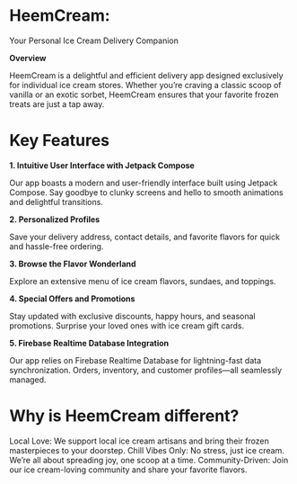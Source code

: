 # HeemCream: 
Your Personal Ice Cream Delivery Companion

**Overview**

HeemCream is a delightful and efficient delivery app designed exclusively for individual ice cream stores. Whether you’re craving a classic scoop of vanilla or an exotic sorbet, HeemCream ensures that your favorite frozen treats are just a tap away.

# Key Features
**1. Intuitive User Interface with Jetpack Compose**

Our app boasts a modern and user-friendly interface built using Jetpack Compose. Say goodbye to clunky screens and hello to smooth animations and delightful transitions.

**2. Personalized Profiles**

Save your delivery address, contact details, and favorite flavors for quick and hassle-free ordering.

**3. Browse the Flavor Wonderland**

Explore an extensive menu of ice cream flavors, sundaes, and toppings.

**4. Special Offers and Promotions**

Stay updated with exclusive discounts, happy hours, and seasonal promotions.
Surprise your loved ones with ice cream gift cards.

**5. Firebase Realtime Database Integration**

Our app relies on Firebase Realtime Database for lightning-fast data synchronization.
Orders, inventory, and customer profiles—all seamlessly managed.

# Why is HeemCream different?
Local Love: We support local ice cream artisans and bring their frozen masterpieces to your doorstep.
Chill Vibes Only: No stress, just ice cream. We’re all about spreading joy, one scoop at a time.
Community-Driven: Join our ice cream-loving community and share your favorite flavors.
